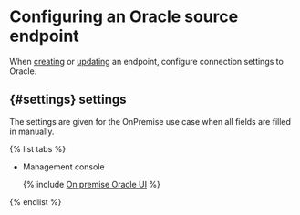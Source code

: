 # Configuring an Oracle source endpoint

When [creating](../index.md#create) or [updating](../index.md#update) an endpoint, configure connection settings to Oracle.

## {#settings} settings

The settings are given for the OnPremise use case when all fields are filled in manually.

{% list tabs %}

- Management console

   {% include [On premise Oracle UI](../../../../_includes/data-transfer/necessary-settings/ui/on-premise-oracle.md) %}

{% endlist %}
